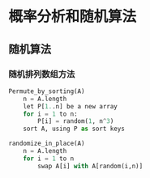 # 概率分析和随机算法

## 随机算法

### 随机排列数组方法

```python
Permute_by_sorting(A)
    n = A.length
    let P[1..n] be a new array
    for i = 1 to n:
        P[i] = random(1, n^3)
    sort A, using P as sort keys

randomize_in_place(A)
    n = A.length
    for i = 1 to n
        swap A[i] with A[random(i,n)]
```
